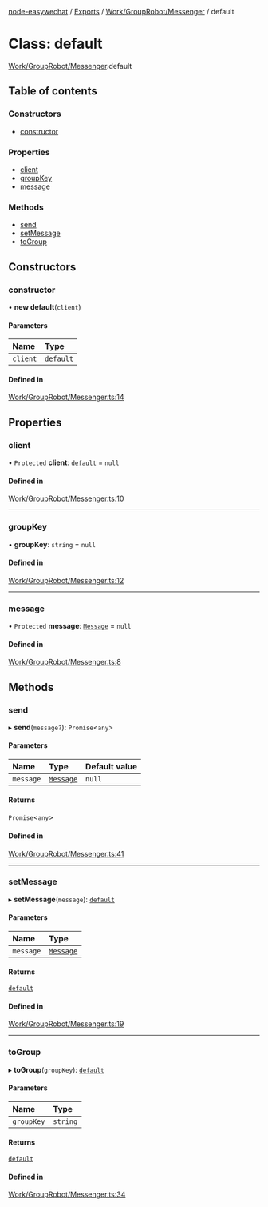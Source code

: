 [node-easywechat](../README.md) / [Exports](../modules.md) / [Work/GroupRobot/Messenger](../modules/Work_GroupRobot_Messenger.md) / default

# Class: default

[Work/GroupRobot/Messenger](../modules/Work_GroupRobot_Messenger.md).default

## Table of contents

### Constructors

- [constructor](Work_GroupRobot_Messenger.default.md#constructor)

### Properties

- [client](Work_GroupRobot_Messenger.default.md#client)
- [groupKey](Work_GroupRobot_Messenger.default.md#groupkey)
- [message](Work_GroupRobot_Messenger.default.md#message)

### Methods

- [send](Work_GroupRobot_Messenger.default.md#send)
- [setMessage](Work_GroupRobot_Messenger.default.md#setmessage)
- [toGroup](Work_GroupRobot_Messenger.default.md#togroup)

## Constructors

### constructor

• **new default**(`client`)

#### Parameters

| Name | Type |
| :------ | :------ |
| `client` | [`default`](Work_GroupRobot_GroupRobotClient.default.md) |

#### Defined in

[Work/GroupRobot/Messenger.ts:14](https://github.com/hpyer/node-easywechat/blob/a144a0f/src/Work/GroupRobot/Messenger.ts#L14)

## Properties

### client

• `Protected` **client**: [`default`](Work_GroupRobot_GroupRobotClient.default.md) = `null`

#### Defined in

[Work/GroupRobot/Messenger.ts:10](https://github.com/hpyer/node-easywechat/blob/a144a0f/src/Work/GroupRobot/Messenger.ts#L10)

___

### groupKey

• **groupKey**: `string` = `null`

#### Defined in

[Work/GroupRobot/Messenger.ts:12](https://github.com/hpyer/node-easywechat/blob/a144a0f/src/Work/GroupRobot/Messenger.ts#L12)

___

### message

• `Protected` **message**: [`Message`](Work_GroupRobot_Messages_Message.Message.md) = `null`

#### Defined in

[Work/GroupRobot/Messenger.ts:8](https://github.com/hpyer/node-easywechat/blob/a144a0f/src/Work/GroupRobot/Messenger.ts#L8)

## Methods

### send

▸ **send**(`message?`): `Promise`<`any`\>

#### Parameters

| Name | Type | Default value |
| :------ | :------ | :------ |
| `message` | [`Message`](Work_GroupRobot_Messages_Message.Message.md) | `null` |

#### Returns

`Promise`<`any`\>

#### Defined in

[Work/GroupRobot/Messenger.ts:41](https://github.com/hpyer/node-easywechat/blob/a144a0f/src/Work/GroupRobot/Messenger.ts#L41)

___

### setMessage

▸ **setMessage**(`message`): [`default`](Work_GroupRobot_Messenger.default.md)

#### Parameters

| Name | Type |
| :------ | :------ |
| `message` | [`Message`](Work_GroupRobot_Messages_Message.Message.md) |

#### Returns

[`default`](Work_GroupRobot_Messenger.default.md)

#### Defined in

[Work/GroupRobot/Messenger.ts:19](https://github.com/hpyer/node-easywechat/blob/a144a0f/src/Work/GroupRobot/Messenger.ts#L19)

___

### toGroup

▸ **toGroup**(`groupKey`): [`default`](Work_GroupRobot_Messenger.default.md)

#### Parameters

| Name | Type |
| :------ | :------ |
| `groupKey` | `string` |

#### Returns

[`default`](Work_GroupRobot_Messenger.default.md)

#### Defined in

[Work/GroupRobot/Messenger.ts:34](https://github.com/hpyer/node-easywechat/blob/a144a0f/src/Work/GroupRobot/Messenger.ts#L34)
